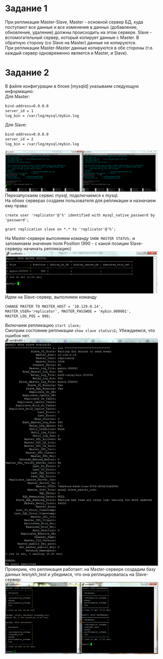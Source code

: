 # Задание 1
При репликации Master-Slave, Master - основной сервер БД, куда поступают все данные и все изменения в данных (добавление, обновление, удаление) должны происходить на этом сервере. Slave - вспомогательный сервер, который копирует данные с Master. В обратную сторону (со Slave на Master) данные не копируются.    
При репликации Master-Master данные копируются в обе стороны (т.е. каждый сервер одновременно является и Master, и Slave).
# Задание 2
В файле конфигурации в блоке [mysqld] указываем следующую информацию:    
Для Master:    
```
bind-address=0.0.0.0
server_id = 1
log_bin = /var/log/mysql/mybin.log
```
Для Slave:    
```
bind-address=0.0.0.0
server_id = 2
log_bin = /var/log/mysql/mybin.log
```
![](https://github.com/OlgaLesnykh/screenshots/blob/main/Replication_002.png)    
Перезапускаем сервис mysql, подключаемся к mysql.    
На обоих серверах создаем пользователя для репликации и назначаем ему права:    
```
create user 'replicator'@'%' identified with mysql_native_password by 'password';
```
```
grant replication slave on *.* to 'replicator'@'%';
```
На Master-сервере выполняем команду ```SHOW MASTER STATUS;``` и запоминаем значение поля Position (990 - с какой позиции Slave-серверу начинать репликацию)    
![](https://github.com/OlgaLesnykh/screenshots/blob/main/Replication_003.png)    
Идем на Slave-сервер, выполняем команду    
```
CHANGE MASTER TO MASTER_HOST = '10.129.0.14', MASTER_USER='replicator', MASTER_PASSWOE = 'mybin.000001', MASTER_LOG_POS = 990;
```
Включаем репликацию ```start slave;```    
Смотрим состояние репликации ```show slave status\G;``` Убеждаемся, что ошибок нет.    
![](https://github.com/OlgaLesnykh/screenshots/blob/main/Replication_001.png)    
Проверим, что репликация работает: на Master-сервере создадим базу данных lesnykh_test и убедимся, что она реплицировалась на Slave-сервер:    
![](https://github.com/OlgaLesnykh/screenshots/blob/main/Replication_004.png)    
